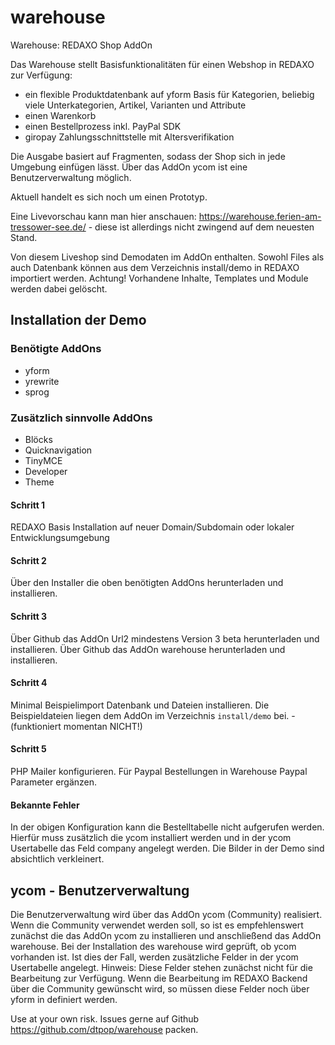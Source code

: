 # warehouse
Warehouse: REDAXO Shop AddOn

Das Warehouse stellt Basisfunktionalitäten für einen Webshop in REDAXO zur Verfügung:

* ein flexible Produktdatenbank auf yform Basis für Kategorien, beliebig viele Unterkategorien, Artikel, Varianten und Attribute
* einen Warenkorb
* einen Bestellprozess inkl. PayPal SDK
* giropay Zahlungsschnittstelle mit Altersverifikation

Die Ausgabe basiert auf Fragmenten, sodass der Shop sich in jede Umgebung einfügen lässt.
Über das AddOn ycom ist eine Benutzerverwaltung möglich.

Aktuell handelt es sich noch um einen Prototyp.

Eine Livevorschau kann man hier anschauen: https://warehouse.ferien-am-tressower-see.de/ - diese ist allerdings nicht zwingend auf dem neuesten Stand.

Von diesem Liveshop sind Demodaten im AddOn enthalten. Sowohl Files als auch Datenbank können aus dem Verzeichnis install/demo in REDAXO importiert werden. Achtung! Vorhandene Inhalte, Templates und Module werden dabei gelöscht.

## Installation der Demo

### Benötigte AddOns

- yform
- yrewrite
- sprog

### Zusätzlich sinnvolle AddOns

- Blöcks
- Quicknavigation
- TinyMCE
- Developer
- Theme

#### Schritt 1
REDAXO Basis Installation auf neuer Domain/Subdomain oder lokaler Entwicklungsumgebung

#### Schritt 2
Über den Installer die oben benötigten AddOns herunterladen und installieren.

#### Schritt 3
Über Github das AddOn Url2 mindestens Version 3 beta herunterladen und installieren.
Über Github das AddOn warehouse herunterladen und installieren.

#### Schritt 4
Minimal Beispielimport Datenbank und Dateien installieren. Die Beispieldateien liegen dem AddOn im Verzeichnis `install/demo` bei. - (funktioniert momentan NICHT!)

#### Schritt 5
PHP Mailer konfigurieren.
Für Paypal Bestellungen in Warehouse Paypal Parameter ergänzen.

#### Bekannte Fehler
In der obigen Konfiguration kann die Bestelltabelle nicht aufgerufen werden. Hierfür muss zusätzlich die ycom installiert werden und in der ycom Usertabelle das Feld company angelegt werden.
Die Bilder in der Demo sind absichtlich verkleinert.

## ycom - Benutzerverwaltung

Die Benutzerverwaltung wird über das AddOn ycom (Community) realisiert. Wenn die Community verwendet werden soll, so ist es empfehlenswert zunächst die das AddOn ycom zu installieren und anschließend das AddOn warehouse. Bei der Installation des warehouse wird geprüft, ob ycom vorhanden ist. Ist dies der Fall, werden zusätzliche Felder in der ycom Usertabelle angelegt. Hinweis: Diese Felder stehen zunächst nicht für die Bearbeitung zur Verfügung. Wenn die Bearbeitung im REDAXO Backend über die Community gewünscht wird, so müssen diese Felder noch über yform in definiert werden.

Use at your own risk. Issues gerne auf Github https://github.com/dtpop/warehouse packen.
